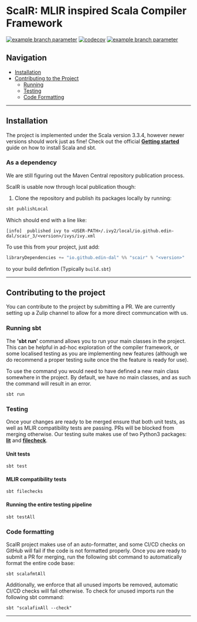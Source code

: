 ScaIR: MLIR inspired Scala Compiler Framework 
===
[![example branch parameter](https://github.com/edin-dal/scair/actions/workflows/tests.yml/badge.svg)](https://github.com/edin-dal/scair/actions/workflows/tests.yml/badge.svg?branch=main)
[![codecov](https://codecov.io/github/edin-dal/scair/graph/badge.svg?token=H3TBWG1YNT)](https://codecov.io/github/edin-dal/scair)
[![example branch parameter](https://img.shields.io/badge/license-Apache_2.0-blue)](https://github.com/edin-dal/scair/blob/main/LICENSE)

## Navigation
- [Installation](#installation)
- [Contributing to the Project](#contributing-to-the-project)
    - [Running](#running-sbt)
    - [Testing](#testing)  
    - [Code Formatting](#code-formatting) 

---

## Installation
The project is implemented under the Scala version 3.3.4, however newer versions should work just as fine! Check out the official **[Getting started](https://docs.scala-lang.org/getting-started/install-scala.html#:~:text=Using%20the%20Scala%20Installer%20(recommended%20way)&text=Install%20it%20on%20your%20system%20with%20the%20following%20instructions.&text=%26%26%20.%2Fcs%20setup-,Run%20the%20following%20command%20in%20your,following%20the%20on%2Dscreen%20instructions.&text=Download%20and%20execute%20the%20Scala,follow%20the%20on%2Dscreen%20instructions.)** guide on how to install Scala and sbt.

### As a dependency

We are still figuring out the Maven Central repository publication process.

ScaIR is usable now through local publication though:

1. Clone the repository and publish its packages locally by running:

```bash
sbt publishLocal
```

Which should end with a line like:

```
[info]  published ivy to <USER-PATH>/.ivy2/local/io.github.edin-dal/scair_3/<version>/ivys/ivy.xml
```

To use this from your project, just add:

```scala
libraryDependencies += "io.github.edin-dal" %% "scair" % "<version>"
```

to your build defintion (Typically `build.sbt`)

---

## Contributing to the project

You can contribute to the project by submitting a PR. We are currently setting up a Zulip channel to allow for a more direct communcation with us.

### Running sbt

The **'sbt run'** command allows you to run your main classes in the project. This can be helpful in ad-hoc exploration of the compiler framework, or some localised testing as you are implementing new features (although we do recommend a proper testing suite once the the feature is ready for use).

To use the command you would need to have defined a new main class somewhere in the project. By default, we have no main classes, and as such the command will result in an error.

```
sbt run
```

### Testing

Once your changes are ready to be merged ensure that both unit tests, as well as MLIR compatibility tests are passing. PRs will be blocked from merging otherwise. Our testing suite makes use of two Python3 packages: [**lit**](https://pypi.org/project/lit/) and [**filecheck**](https://pypi.org/project/filecheck/).

#### **Unit tests**
```
sbt test
```

#### **MLIR compatibility tests**
```
sbt filechecks
```

#### **Running the entire testing pipeline**
```
sbt testAll
```

### Code formatting
ScaIR project makes use of an auto-formatter, and some CI/CD checks on GitHub will fail if the code is not formatted properly. Once you are ready to submit a PR for merging, run the following sbt command to automatically format the entire code base:
```
sbt scalafmtAll
```

Additionally, we enforce that all unused imports be removed, automatic CI/CD checks will fail otherwise. To check for unused imports run the following sbt command:
```
sbt "scalafixAll --check"
```


---